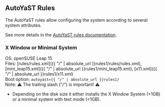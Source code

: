 ## AutoYaST Rules

The AutoYaST rules allow configuring the system according to several
system attributes.

See more details in the [AutoYaST rules documentation](
https://documentation.suse.com/sles/15-SP1/html/SLES-all/rulesandclass.html#rules).

### X Window or Minimal System

OS: openSUSE Leap 15  
Files: [rules/rules.xml]({{ "/" | absolute_url }}rules1/rules/rules.xml),
  [mini_leap15.xml]({{ "/" | absolute_url }}rules1/mini_leap15.xml),
  [x11.xml]({{ "/" | absolute_url }}rules1/x11.xml)  
Boot option: `autoyast={{ "/" | absolute_url }}rules1/`  
Note: :warning: The trailing slash ("/") is important! :warning:

- Depending on the disk size it either installs the X Window System (>1GB)
  or a minimal system with text mode (&lt;1GB).